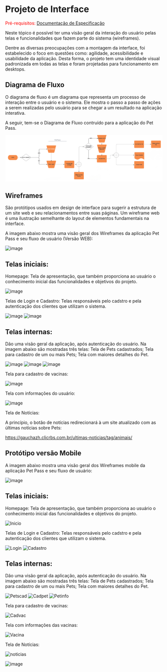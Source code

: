 
# Projeto de Interface

<span style="color:red">Pré-requisitos: <a href="2-Especificação do Projeto.md"> Documentação de Especificação</a></span>

Neste tópico é possível ter uma visão geral da interação do usuário pelas telas e funcionalidades que fazem parte do sistema (wireframes).

Dentre as diversas preocupações com a montagem da interface, foi estabelecido o foco em questões como: agilidade, acessibilidade e usabilidade da aplicação. Desta forma, o projeto tem uma identidade visual padronizada em todas as telas e foram projetadas para funcionamento em desktops.

## Diagrama de Fluxo

O diagrama de fluxo é um diagrama que representa um processo de interação entre o usuário e o sistema. Ele mostra o passo a passo de ações a serem realizadas pelo usuário para se chegar a um resultado na aplicação interativa.

A seguir, tem-se o Diagrama de Fluxo contruído para a aplicação do Pet Pass.

![Diagrama de Fluxo](img/Diagrama_fluxo_Petpass.png)

## Wireframes

São protótipos usados em design de interface para sugerir a estrutura de um site web e seu relacionamentos entre suas páginas. Um wireframe web é uma ilustração semelhante do layout de elementos fundamentais na interface.
 
 A imagem abaixo mostra uma visão geral dos Wireframes da aplicação Pet Pass e seu fluxo de usuário (Versão WEB):
 
![image](https://user-images.githubusercontent.com/83302547/200189432-f5602ed3-0e97-41a3-aca7-af04abd330b8.png)

## Telas iniciais:
Homepage: Tela de apresentação, que também proporciona ao usuário o conhecimento inicial das funcionalidades e objetivos do projeto.

![image](https://user-images.githubusercontent.com/83302547/200189995-b4ec113a-61b6-4282-986e-5a83e3275245.png)

Telas de Login e Cadastro: Telas responsáveis pelo cadstro e pela autenticação dos clientes que utilizam o sistema. 
 
![image](https://user-images.githubusercontent.com/83302547/200189983-51e25dc1-7a9d-4ca7-8c0a-944c1dce6591.png)
![image](https://user-images.githubusercontent.com/83302547/200189991-3b41a858-9440-4456-945b-27b41b6a50b0.png)


## Telas internas:
Dão uma visão geral da aplicação, após autenticação do usuário. Na imagem abaixo são mostradas três telas: Tela de Pets cadastrados; Tela para cadastro de um ou mais Pets; Tela com maiores detalhes do Pet.

![image](https://user-images.githubusercontent.com/83302547/200189693-6e0a87a0-a3b1-455f-9718-8c1c650d52e1.png)
![image](https://user-images.githubusercontent.com/83302547/200189712-0233da6d-22c3-4d08-aa79-e520013f9841.png)
![image](https://user-images.githubusercontent.com/83302547/200189749-dc383d6c-fd1b-42d0-8569-815578d0d486.png)

 Tela para cadastro de vacinas:

![image](https://user-images.githubusercontent.com/83302547/200139285-bab68db4-fd74-4303-9afb-3c27706d7835.png)
 
 Tela com informações do usuário:
 
 ![image](https://user-images.githubusercontent.com/83302547/200189776-c867fb0e-b6e9-4945-8025-d549417e16d0.png)

 Tela de Notícias: 
   
   A princípio, o botão de notícias redirecionará à um site atualizado com as últimas notícias sobre Pets:
   
   https://gauchazh.clicrbs.com.br/ultimas-noticias/tag/animais/
   
 ## Protótipo versão Mobile
 
 A imagem abaixo mostra uma visão geral dos Wireframes mobile da aplicação Pet Pass e seu fluxo de usuário:
 
 ![image](https://user-images.githubusercontent.com/83302547/203671444-7399dca8-820b-43d1-a86e-58c2429817df.png)
 
 ## Telas iniciais:
Homepage: Tela de apresentação, que também proporciona ao usuário o conhecimento inicial das funcionalidades e objetivos do projeto.

![Inicio](https://user-images.githubusercontent.com/83302547/204156796-550984cf-3692-4020-a993-646bfadb8980.jpeg)

Telas de Login e Cadastro: Telas responsáveis pelo cadstro e pela autenticação dos clientes que utilizam o sistema. 

![Login](https://user-images.githubusercontent.com/83302547/204156800-24082b33-d3fa-405b-abd2-b20afcb522a3.jpeg)
![Cadastro](https://user-images.githubusercontent.com/83302547/204156802-cf0e27c1-fc5d-450f-9c3e-d69c919af082.jpeg)

## Telas internas:
Dão uma visão geral da aplicação, após autenticação do usuário. Na imagem abaixo são mostradas três telas: Tela de Pets cadastrados; Tela para cadastro de um ou mais Pets; Tela com maiores detalhes do Pet.

![Petscad](https://user-images.githubusercontent.com/83302547/204156846-eab2a605-8cb8-4406-b499-bb80277dc006.jpeg)
![Cadpet](https://user-images.githubusercontent.com/83302547/204156876-f1fe8c0b-c7cc-4cbb-a624-1a3ed630c99a.jpeg)
![Petinfo](https://user-images.githubusercontent.com/83302547/204156880-67ff8ffa-7170-4e17-a593-f021b1010c2a.jpeg)

 Tela para cadastro de vacinas:
 
 ![Cadvac](https://user-images.githubusercontent.com/83302547/204156930-9311b078-383d-46a1-8be7-7a97b6e86068.jpeg)

 Tela com informações das vacinas:
 
 ![Vacina](https://user-images.githubusercontent.com/83302547/204156947-0248d2d9-6701-462e-b868-d0f7bd7d1387.jpeg)
 
 Tela de Notícias: 
   
 ![noticias](https://user-images.githubusercontent.com/83302547/204156961-3ebca011-cb33-474c-a8c8-88acea2af615.jpeg)
 
 
 ![image](https://user-images.githubusercontent.com/83302547/204157044-46eb5016-e63a-4c45-b2f7-a7ab375bb734.png)

